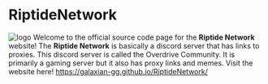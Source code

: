# RiptideNetwork
![logo](https://user-images.githubusercontent.com/124219944/221383816-ba48e683-c940-45b7-9759-3bfc2d52700f.png)
Welcome to the official source code page for the **Riptide Network** website!
The **Riptide Network** is basically a discord server that has links to proxies.
This discord server is called the Overdrive Community. It is primarily a gaming server but it also has proxy links and memes.
Visit the website here! 
https://galaxian-gg.github.io/RiptideNetwork/
